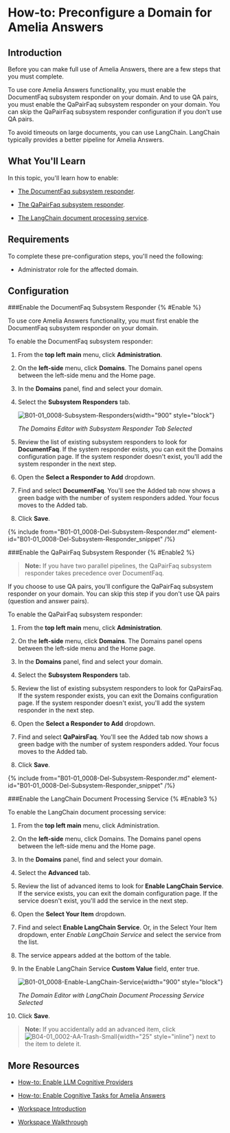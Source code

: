 

# How-to: Preconfigure a Domain for Amelia Answers

## Introduction

Before you can make full use of Amelia Answers, there are a few steps that you must complete.

To use core Amelia Answers functionality, you must enable the DocumentFaq subsystem responder on your domain. And to use QA pairs, you must enable the QaPairFaq subsystem responder on your domain. You can skip the QaPairFaq subsystem responder configuration if you don't use QA pairs.

To avoid timeouts on large documents, you can use LangChain. LangChain typically provides a better pipeline for Amelia Answers.

## What You'll Learn

In this topic, you'll learn how to enable:

* [The DocumentFaq subsystem responder](#Enable).

* [The QaPairFaq subsystem responder](#Enable2).

* [The LangChain document processing service](#Enable3).

## Requirements

To complete these pre-configuration steps, you'll need the following:

* Administrator role for the affected domain.

## Configuration

###Enable the DocumentFaq Subsystem Responder {% #Enable %}

To use core Amelia Answers functionality, you must first enable the DocumentFaq subsystem responder on your domain.

To enable the DocumentFaq subsystem responder:

1. From the **top left main** menu, click **Administration**.

2. On the **left-side** menu, click **Domains**. The Domains panel opens between the left-side menu and the Home page.

3. In the **Domains** panel, find and select your domain.

4. Select the **Subsystem Responders** tab.

   ![B01-01_0008-Subsystem-Responders](B01-01_0008-Subsystem-Responders.png){width="900" style="block"}

   *The Domains Editor with Subsystem Responder Tab Selected*

5. Review the list of existing subsystem responders to look for **DocumentFaq**. If the system responder exists, you can exit the Domains configuration page. If the system responder doesn't exist, you'll add the system responder in the next step.

6. Open the **Select a Responder to Add** dropdown.

7. Find and select **DocumentFaq**. You'll see the Added tab now shows a green badge with the number of system responders added. Your focus moves to the Added tab.

8. Click **Save**.

{% include from="B01-01_0008-Del-Subsystem-Responder.md" element-id="B01-01_0008-Del-Subsystem-Responder_snippet" /%}

###Enable the QaPairFaq Subsystem Responder {% #Enable2 %}

> **Note:** If you have two parallel pipelines, the QaPairFaq subsystem responder takes precedence over DocumentFaq.

If you choose to use QA pairs, you'll configure the QaPairFaq subsystem responder on your domain. You can skip this step if you don't use QA pairs (question and answer pairs).

To enable the QaPairFaq subsystem responder:

1. From the **top left main** menu, click **Administration**.

2. On the **left-side** menu, click **Domains**. The Domains panel opens between the left-side menu and the Home page.

3. In the **Domains** panel, find and select your domain.

4. Select the **Subsystem Responders** tab.

5. Review the list of existing subsystem responders to look for QaPairsFaq. If the system responder exists, you can exit the Domains configuration page. If the system responder doesn't exist, you'll add the system responder in the next step.

6. Open the **Select a Responder to Add** dropdown.

7. Find and select **QaPairsFaq**. You'll see the Added tab now shows a green badge with the number of system responders added. Your focus moves to the Added tab.

8. Click **Save**.

{% include from="B01-01_0008-Del-Subsystem-Responder.md" element-id="B01-01_0008-Del-Subsystem-Responder_snippet" /%}

###Enable the LangChain Document Processing Service {% #Enable3 %}

To enable the LangChain document processing service:

1. From the **top left main** menu, click Administration.

2. On the **left-side** menu, click Domains. The Domains panel opens between the left-side menu and the Home page.

3. In the **Domains** panel, find and select your domain.

4. Select the **Advanced** tab.

5. Review the list of advanced items to look for **Enable LangChain Service**. If the service exists, you can exit the domain configuration page. If the service doesn't exist, you'll add the service in the next step.

6. Open the **Select Your Item** dropdown.

7. Find and select **Enable LangChain Service**. Or, in the Select Your Item dropdown, enter _Enable LangChain Service_ and select the service from the list.

8. The service appears added at the bottom of the table.

9. In the Enable LangChain Service **Custom Value** field, enter true.

   ![B01-01_0008-Enable-LangChain-Service](B01-01_0008-Enable-LangChain-Service.png){width="900" style="block"}

   *The Domain Editor with LangChain Document Processing Service Selected*

10. Click **Save**.

> **Note:** If you accidentally add an advanced item, click ![B04-01_0002-AA-Trash-Small](B04-01_0002-AA-Trash-Small.png){width="25" style="inline"} next to the item to delete it.

## More Resources

* [How-to: Enable LLM Cognitive Providers](#introduction)

* [How-to: Enable Cognitive Tasks for Amelia Answers](B03-08_0604-HT-Precon-AAnswers-CogTask.md)

* [Workspace Introduction](B04-00_0001-Amelia-Ans-Intro.md)

* [Workspace Walkthrough](B01-00_0002-Administration-Workspace-Walk.md)
